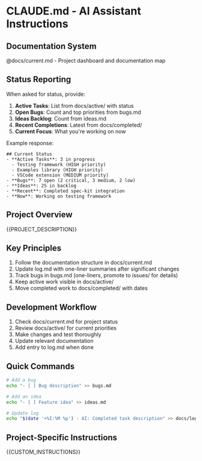 # CLAUDE.md - AI Assistant Instructions

## Documentation System
@docs/current.md - Project dashboard and documentation map

## Status Reporting
When asked for status, provide:
1. **Active Tasks**: List from docs/active/ with status
2. **Open Bugs**: Count and top priorities from bugs.md
3. **Ideas Backlog**: Count from ideas.md
4. **Recent Completions**: Latest from docs/completed/
5. **Current Focus**: What you're working on now

Example response:
```
## Current Status
- **Active Tasks**: 3 in progress
  - Testing framework (HIGH priority)
  - Examples library (HIGH priority)
  - VSCode extension (MEDIUM priority)
- **Bugs**: 7 open (2 critical, 3 medium, 2 low)
- **Ideas**: 25 in backlog
- **Recent**: Completed spec-kit integration
- **Now**: Working on testing framework
```

## Project Overview
{{PROJECT_DESCRIPTION}}

## Key Principles
1. Follow the documentation structure in docs/current.md
2. Update log.md with one-liner summaries after significant changes
3. Track bugs in bugs.md (one-liners, promote to issues/ for details)
4. Keep active work visible in docs/active/
5. Move completed work to docs/completed/ with dates

## Development Workflow
1. Check docs/current.md for project status
2. Review docs/active/ for current priorities
3. Make changes and test thoroughly
4. Update relevant documentation
5. Add entry to log.md when done

## Quick Commands
```bash
# Add a bug
echo "- [ ] Bug description" >> bugs.md

# Add an idea
echo "- [ ] Feature idea" >> ideas.md

# Update log
echo "$(date '+%I:%M %p') - AI: Completed task description" >> docs/log.md
```

## Project-Specific Instructions
{{CUSTOM_INSTRUCTIONS}}